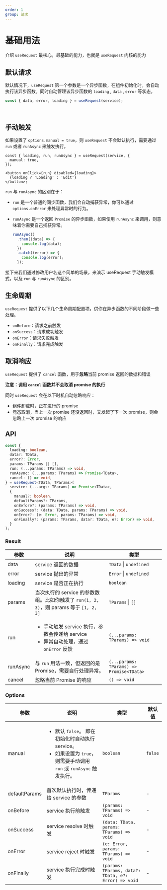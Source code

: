 ```yaml
---
order: 1
group: 请求
---
```


# 基础用法

介绍 `useRequest` 最核心，最基础的能力，也就是 `useRequest` 内核的能力

## 默认请求

默认情况下，`useRequest` 第一个参数是一个异步函数，在组件初始化时，会自动执行该异步函数。同时自动管理该异步函数的 `loading` , `data` , `error` 等状态。

```js
const { data, error, loading } = useRequest(service);
```

<br />

<code src="./demo/default.tsx"></code>

## 手动触发

如果设置了 `options.manual = true`，则 `useRequest` 不会默认执行，需要通过 `run` 或者 `runAsync` 来触发执行。

```tsx | pure
const { loading, run, runAsync } = useRequest(service, {
  manual: true,
});

<button onClick={run} disabled={loading}>
  {loading ? 'Loading' : 'Edit'}
</button>;
```

`run` 与 `runAsync` 的区别在于：

- `run` 是一个普通的同步函数，我们会自动捕获异常，你可以通过 `options.onError` 来处理异常时的行为。
- `runAsync` 是一个返回 `Promise` 的异步函数，如果使用 `runAsync` 来调用，则意味着你需要自己捕获异常。

  ```ts
  runAsync()
    .then((data) => {
      console.log(data);
    })
    .catch((error) => {
      console.log(error);
    });
  ```

接下来我们通过修改用户名这个简单的场景，来演示 useRequest 手动触发模式，以及 `run` 与 `runAsync` 的区别。

<code src='./demo/manual-run.tsx'></code>
<code src='./demo/manual-runAsync.tsx'></code>

## 生命周期

`useRequest` 提供了以下几个生命周期配置项，供你在异步函数的不同阶段做一些处理。

- `onBefore`：请求之前触发
- `onSuccess`：请求成功触发
- `onError`：请求失败触发
- `onFinally`：请求完成触发

<code src="./demo/lifeCycle.tsx"></code>

## 取消响应

`useRequest` 提供了 `cancel` 函数，用于**忽略**当前 promise 返回的数据和错误

**注意：调用 `cancel` 函数并不会取消 promise 的执行**

同时 `useRequest` 会在以下时机自动忽略响应：

- 组件卸载时，正在进行的 promise
- 竞态取消，当上一次 promise 还没返回时，又发起了下一次 promise，则会忽略上一次 promise 的响应

<code src="./demo/cancel.tsx"></code>

## API

```ts
const {
  loading: boolean,
  data?: TData,
  error?: Error,
  params: TParams || [],
  run: (...params: TParams) => void,
  runAsync: (...params: TParams) => Promise<TData>,
  cancel: () => void,
} = useRequest<TData, TParams>(
  service: (...args: TParams) => Promise<TData>,
  {
    manual?: boolean,
    defaultParams?: TParams,
    onBefore?: (params: TParams) => void,
    onSuccess?: (data: TData, params: TParams) => void,
    onError?: (e: Error, params: TParams) => void,
    onFinally?: (params: TParams, data?: TData, e?: Error) => void,
  }
);
```

### Result

| 参数     | 说明                                                                                                     | 类型                                     |
| -------- | -------------------------------------------------------------------------------------------------------- | ---------------------------------------- |
| data     | service 返回的数据                                                                                       | `TData` \| `undefined`                   |
| error    | service 抛出的异常                                                                                       | `Error` \| `undefined`                   |
| loading  | service 是否正在执行                                                                                     | `boolean`                                |
| params   | 当次执行的 service 的参数数组。比如你触发了 `run(1, 2, 3)`，则 params 等于 `[1, 2, 3]`                   | `TParams` \| `[]`                        |
| run      | <ul><li> 手动触发 service 执行，参数会传递给 service</li><li>异常自动处理，通过 `onError` 反馈</li></ul> | `(...params: TParams) => void`           |
| runAsync | 与 `run` 用法一致，但返回的是 Promise，需要自行处理异常。                                                | `(...params: TParams) => Promise<TData>` |
| cancel   | 忽略当前 Promise 的响应                                                                                  | `() => void`                             |

### Options

| 参数          | 说明                                                                                                                                       | 类型                                                 | 默认值  |
| ------------- | ------------------------------------------------------------------------------------------------------------------------------------------ | ---------------------------------------------------- | ------- |
| manual        | <ul><li> 默认 `false`。 即在初始化时自动执行 service。</li><li>如果设置为 `true`，则需要手动调用 `run` 或 `runAsync` 触发执行。 </li></ul> | `boolean`                                            | `false` |
| defaultParams | 首次默认执行时，传递给 service 的参数                                                                                                      | `TParams`                                            | -       |
| onBefore      | service 执行前触发                                                                                                                         | `(params: TParams) => void`                          | -       |
| onSuccess     | service resolve 时触发                                                                                                                     | `(data: TData, params: TParams) => void`             | -       |
| onError       | service reject 时触发                                                                                                                      | `(e: Error, params: TParams) => void`                | -       |
| onFinally     | service 执行完成时触发                                                                                                                     | `(params: TParams, data?: TData, e?: Error) => void` | -       |
